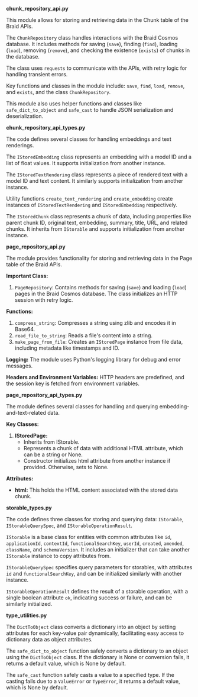 **chunk_repository_api.py**

This module allows for storing and retrieving data in the Chunk table of the Braid APIs.

The `ChunkRepository` class handles interactions with the Braid Cosmos database. It includes methods for saving (`save`), finding (`find`), loading (`load`), removing (`remove`), and checking the existence (`exists`) of chunks in the database.

The class uses `requests` to communicate with the APIs, with retry logic for handling transient errors.

Key functions and classes in the module include: `save`, `find`, `load`, `remove`, and `exists`, and the class `ChunkRepository`.

This module also uses helper functions and classes like `safe_dict_to_object` and `safe_cast` to handle JSON serialization and deserialization.

**chunk_repository_api_types.py**

The code defines several classes for handling embeddings and text renderings.

The `IStoredEmbedding` class represents an embedding with a model ID and a list of float values. It supports initialization from another instance. 

The `IStoredTextRendering` class represents a piece of rendered text with a model ID and text content. It similarly supports initialization from another instance.

Utility functions `create_text_rendering` and `create_embedding` create instances of `IStoredTextRendering` and `IStoredEmbedding` respectively.

The `IStoredChunk` class represents a chunk of data, including properties like parent chunk ID, original text, embedding, summary, title, URL, and related chunks. It inherits from `IStorable` and supports initialization from another instance.

**page_repository_api.py**

The module provides functionality for storing and retrieving data in the Page table of the Braid APIs.

**Important Class:**
1. `PageRepository`: Contains methods for saving (`save`) and loading (`load`) pages in the Braid Cosmos database. The class initializes an HTTP session with retry logic.

**Functions:**
1. `compress_string`: Compresses a string using zlib and encodes it in Base64.
2. `read_file_to_string`: Reads a file's content into a string.
3. `make_page_from_file`: Creates an `IStoredPage` instance from file data, including metadata like timestamps and ID.

**Logging:** The module uses Python's logging library for debug and error messages.

**Headers and Environment Variables:** HTTP headers are predefined, and the session key is fetched from environment variables.



**page_repository_api_types.py**

The module defines several classes for handling and querying embedding-and-text-related data. 

**Key Classes:**
1. **IStoredPage:**
   - Inherits from IStorable.
   - Represents a chunk of data with additional HTML attribute, which can be a string or None.
   - Constructor initializes html attribute from another instance if provided. Otherwise, sets to None.

**Attributes:**
- **html:** This holds the HTML content associated with the stored data chunk.

**storable_types.py**

The code defines three classes for storing and querying data: `IStorable`, `IStorableQuerySpec`, and `IStorableOperationResult`.

`IStorable` is a base class for entities with common attributes like `id`, `applicationId`, `contextId`, `functionalSearchKey`, `userId`, `created`, `amended`, `className`, and `schemaVersion`. It includes an initializer that can take another `IStorable` instance to copy attributes from.

`IStorableQuerySpec` specifies query parameters for storables, with attributes `id` and `functionalSearchKey`, and can be initialized similarly with another instance.

`IStorableOperationResult` defines the result of a storable operation, with a single boolean attribute `ok`, indicating success or failure, and can be similarly initialized.

**type_utilities.py**

The `DictToObject` class converts a dictionary into an object by setting attributes for each key-value pair dynamically, facilitating easy access to dictionary data as object attributes.

The `safe_dict_to_object` function safely converts a dictionary to an object using the `DictToObject` class. If the dictionary is None or conversion fails, it returns a default value, which is None by default.

The `safe_cast` function safely casts a value to a specified type. If the casting fails due to a `ValueError` or `TypeError`, it returns a default value, which is None by default.

